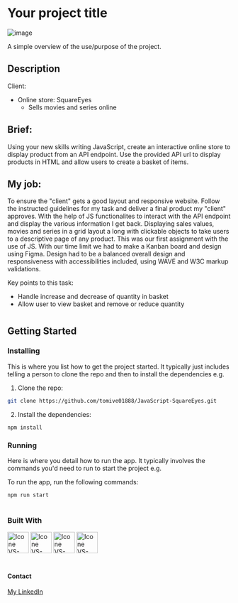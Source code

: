 # Your project title

![image](https://github.com/user-attachments/assets/a9e67770-7a0a-4a67-82da-185501b5e170)

A simple overview of the use/purpose of the project.

## Description

Client:
- Online store: SquareEyes
  - Sells movies and series online
 
## Brief:
Using your new skills writing JavaScript, create an interactive online store to display product from an API endpoint. Use the provided API url to display products in HTML and allow users to create a basket of items.

## My job:
To ensure the "client" gets a good layout and responsive website. Follow the instructed guidelines for my task and deliver a final product my "client" approves. With the help of JS functionalites to interact with the API endpoint and display the various information I get back. Displaying sales values, movies and series in a grid layout a long with clickable objects to take users to a descriptive page of any product.
This was our first assignment with the use of JS. With our time limit we had to make a Kanban board and design using Figma. Design had to be a balanced overall design and responsiveness with accessibilities included, using WAVE and W3C markup validations.

Key points to this task:
- Handle increase and decrease of quantity in basket
- Allow user to view basket and remove or reduce quantity

#

## Getting Started

### Installing

This is where you list how to get the project started. It typically just includes telling a person to clone the repo and then to install the dependencies e.g.

1. Clone the repo:

```bash
git clone https://github.com/tomive01888/JavaScript-SquareEyes.git
```

2. Install the dependencies:

```
npm install
```

### Running

Here is where you detail how to run the app. It typically involves the commands you'd need to run to start the project e.g.

To run the app, run the following commands:

```bash
npm run start
```
#

### Built With
[<img title="Figma" height="48px" width="48px" alt="Icone VS-Code" src="https://skillicons.dev/icons?i=figma"/>](https://www.figma.com/)
[<img title="HTML" height="48px" width="48px" alt="Icone VS-Code" src="https://skillicons.dev/icons?i=html"/>](https://developer.mozilla.org/en-US/docs/Web/HTML)
[<img title="CSS" height="48px" width="48px" alt="Icone VS-Code" src="https://skillicons.dev/icons?i=css"/>](https://developer.mozilla.org/en-US/docs/Web/CSS)
[<img title="JavaScript" height="48px" width="48px" alt="Icone VS-Code" src="https://skillicons.dev/icons?i=js"/>](https://developer.mozilla.org/en-US/docs/Web/JavaScript)

#

#### Contact

[My LinkedIn]()

